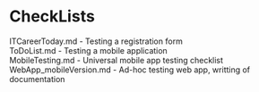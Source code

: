 # CheckLists
ITCareerToday.md - Testing a registration form  
ToDoList.md - Testing a mobile application  
MobileTesting.md - Universal mobile app testing checklist  
WebApp_mobileVersion.md - Ad-hoc testing web app, writting of documentation 
